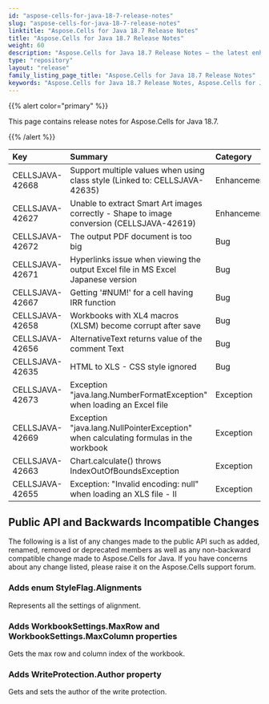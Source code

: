 ```yaml
---
id: "aspose-cells-for-java-18-7-release-notes"
slug: "aspose-cells-for-java-18-7-release-notes"
linktitle: "Aspose.Cells for Java 18.7 Release Notes"
title: "Aspose.Cells for Java 18.7 Release Notes"
weight: 60
description: "Aspose.Cells for Java 18.7 Release Notes – the latest enhancements, new features, and fixes."
type: "repository"
layout: "release"
family_listing_page_title: "Aspose.Cells for Java 18.7 Release Notes"
keywords: "Aspose.Cells for Java 18.7 Release Notes, Aspose.Cells for Java 18.7 updates and fixes"
---
```


{{% alert color="primary" %}} 

This page contains release notes for Aspose.Cells for Java 18.7.

{{% /alert %}} 

|**Key**|**Summary**|**Category**|
| :- | :- | :- |
|CELLSJAVA-42668|Support multiple values when using class style (Linked to: CELLSJAVA-42635)|Enhancement |
|CELLSJAVA-42627|Unable to extract Smart Art images correctly - Shape to image conversion (CELLSJAVA-42619) |Enhancement |
|CELLSJAVA-42672|The output PDF document is too big |Bug |
|CELLSJAVA-42671|Hyperlinks issue when viewing the output Excel file in MS Excel Japanese version|Bug |
|CELLSJAVA-42667|Getting '#NUM!' for a cell having IRR function|Bug |
|CELLSJAVA-42658|Workbooks with XL4 macros (XLSM) become corrupt after save|Bug |
|CELLSJAVA-42656|AlternativeText returns value of the comment Text|Bug |
|CELLSJAVA-42635|HTML to XLS - CSS style ignored|Bug |
|CELLSJAVA-42673|Exception "java.lang.NumberFormatException" when loading an Excel file|Exception |
|CELLSJAVA-42669|Exception "java.lang.NullPointerException" when calculating formulas in the workbook|Exception |
|CELLSJAVA-42663|Chart.calculate() throws IndexOutOfBoundsException|Exception |
|CELLSJAVA-42655|Exception: "Invalid encoding: null" when loading an XLS file - II|Exception |
## **Public API and Backwards Incompatible Changes**
The following is a list of any changes made to the public API such as added, renamed, removed or deprecated members as well as any non-backward compatible change made to Aspose.Cells for Java. If you have concerns about any change listed, please raise it on the Aspose.Cells support forum.
### **Adds enum StyleFlag.Alignments**
Represents all the settings of alignment.
### **Adds WorkbookSettings.MaxRow and WorkbookSettings.MaxColumn properties**
Gets the max row and column index of the workbook.
### **Adds WriteProtection.Author property**
Gets and sets the author of the write protection.
